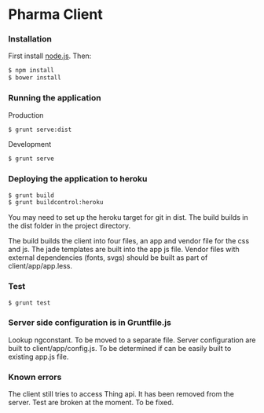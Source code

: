 # Pharma Client

### Installation

First install [node.js](http://nodejs.org/). Then:

```sh
$ npm install
$ bower install
```

### Running the application

Production
```sh
$ grunt serve:dist
```
Development
```sh
$ grunt serve
```

### Deploying the application to heroku

```sh
$ grunt build
$ grunt buildcontrol:heroku
```

You may need to set up the heroku target for git in dist. The build builds in the dist folder in the project directory.

The build builds the client into four files, an app and vendor file for the css and js. The jade templates are built into the app js file. Vendor files with external dependencies (fonts, svgs) should be built as part of client/app/app.less.

### Test
```sh
$ grunt test
```

### Server side configuration is in Gruntfile.js

Lookup ngconstant. To be moved to a separate file. Server configuration are built to client/app/config.js. To be determined if can be easily built to existing app.js file.

### Known errors

The client still tries to access Thing api. It has been removed from the server. Test are broken at the moment. To be fixed. 